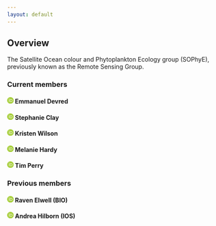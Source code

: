 ```yaml
---
layout: default
---
```


## Overview

The Satellite Ocean colour and Phytoplankton Ecology group (SOPhyE), previously known as the Remote Sensing Group.  

### Current members

#### <a href="https://orcid.org/0000-0001-9446-0005"><img src="images/orcidlogo.png" width="15"></a> Emmanuel Devred  

#### <a href="https://orcid.org/0000-0001-5113-2378"><img src="images/orcidlogo.png" width="15"></a> Stephanie Clay  

#### <a href="https://orcid.org/0000-0002-3685-1531"><img src="images/orcidlogo.png" width="15"></a> Kristen Wilson  

#### <img src="images/orcidlogo.png" width="15"> Melanie Hardy  

#### <img src="images/orcidlogo.png" width="15"> Tim Perry   

### Previous members

#### <a href="https://orcid.org/0009-0002-9929-2009"><img src="images/orcidlogo.png" width="15"></a> Raven Elwell (BIO)  

#### <a href="https://orcid.org/0000-0002-5967-5788"><img src="images/orcidlogo.png" width="15"></a> Andrea Hilborn (IOS)  


